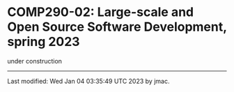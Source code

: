 # COMP290-02: Large-scale and Open Source Software Development, spring 2023

under construction

<!-- * [Syllabus](syllabus.docx) -->
<!-- * [Overview Schedule](schedule.xlsx)  &nbsp;&nbsp;&nbsp;<font color="red">UPDATED on 3/8/2022</font> -->
<!-- * [Detailed schedule](resources) -->
<!-- * [Homework assignments](hw) -->
<!-- * [Instructor's office -->
<!--   hours](https://users.dickinson.edu/~jmac/office-hours.html) -->
<!-- * [CS help room](help-room.md) -->
<!-- * [Moodle site](https://lms.dickinson.edu/course/view.php?id=46926) -->
<!-- * [Zoom -->
<!--   details](https://lms.dickinson.edu/mod/page/view.php?id=1068256) for -->
<!--   occasions when class is online -->
<!-- * [Recordings of some -->
<!--   classes](https://lms.dickinson.edu/mod/page/view.php?id=1068255) -->
<!-- * [FarmData2 GitHub -->
<!--   Repository](https://github.com/DickinsonCollege/FarmData2) -->
<!-- * [FarmData2 Zulip Chat](https://farmdata2.zulipchat.com) -->
<!-- * [Acknowledgment](acknowledgment.md) -->

----
Last modified: Wed Jan 04 03:35:49 UTC 2023 by jmac.
